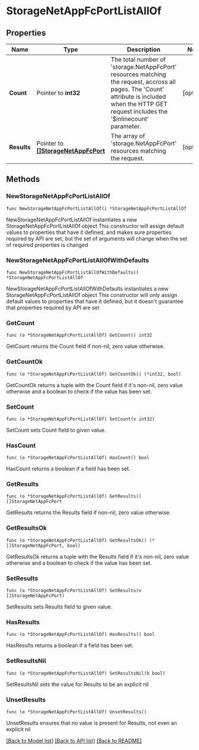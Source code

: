 # StorageNetAppFcPortListAllOf

## Properties

Name | Type | Description | Notes
------------ | ------------- | ------------- | -------------
**Count** | Pointer to **int32** | The total number of &#39;storage.NetAppFcPort&#39; resources matching the request, accross all pages. The &#39;Count&#39; attribute is included when the HTTP GET request includes the &#39;$inlinecount&#39; parameter. | [optional] 
**Results** | Pointer to [**[]StorageNetAppFcPort**](StorageNetAppFcPort.md) | The array of &#39;storage.NetAppFcPort&#39; resources matching the request. | [optional] 

## Methods

### NewStorageNetAppFcPortListAllOf

`func NewStorageNetAppFcPortListAllOf() *StorageNetAppFcPortListAllOf`

NewStorageNetAppFcPortListAllOf instantiates a new StorageNetAppFcPortListAllOf object
This constructor will assign default values to properties that have it defined,
and makes sure properties required by API are set, but the set of arguments
will change when the set of required properties is changed

### NewStorageNetAppFcPortListAllOfWithDefaults

`func NewStorageNetAppFcPortListAllOfWithDefaults() *StorageNetAppFcPortListAllOf`

NewStorageNetAppFcPortListAllOfWithDefaults instantiates a new StorageNetAppFcPortListAllOf object
This constructor will only assign default values to properties that have it defined,
but it doesn't guarantee that properties required by API are set

### GetCount

`func (o *StorageNetAppFcPortListAllOf) GetCount() int32`

GetCount returns the Count field if non-nil, zero value otherwise.

### GetCountOk

`func (o *StorageNetAppFcPortListAllOf) GetCountOk() (*int32, bool)`

GetCountOk returns a tuple with the Count field if it's non-nil, zero value otherwise
and a boolean to check if the value has been set.

### SetCount

`func (o *StorageNetAppFcPortListAllOf) SetCount(v int32)`

SetCount sets Count field to given value.

### HasCount

`func (o *StorageNetAppFcPortListAllOf) HasCount() bool`

HasCount returns a boolean if a field has been set.

### GetResults

`func (o *StorageNetAppFcPortListAllOf) GetResults() []StorageNetAppFcPort`

GetResults returns the Results field if non-nil, zero value otherwise.

### GetResultsOk

`func (o *StorageNetAppFcPortListAllOf) GetResultsOk() (*[]StorageNetAppFcPort, bool)`

GetResultsOk returns a tuple with the Results field if it's non-nil, zero value otherwise
and a boolean to check if the value has been set.

### SetResults

`func (o *StorageNetAppFcPortListAllOf) SetResults(v []StorageNetAppFcPort)`

SetResults sets Results field to given value.

### HasResults

`func (o *StorageNetAppFcPortListAllOf) HasResults() bool`

HasResults returns a boolean if a field has been set.

### SetResultsNil

`func (o *StorageNetAppFcPortListAllOf) SetResultsNil(b bool)`

 SetResultsNil sets the value for Results to be an explicit nil

### UnsetResults
`func (o *StorageNetAppFcPortListAllOf) UnsetResults()`

UnsetResults ensures that no value is present for Results, not even an explicit nil

[[Back to Model list]](../README.md#documentation-for-models) [[Back to API list]](../README.md#documentation-for-api-endpoints) [[Back to README]](../README.md)


